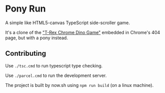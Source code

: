 # Pony Run

A simple like HTML5-canvas TypeScript side-scroller game.

It's a clone of the ["T-Rex Chrome Dino Game"](https://chromedino.com/) embedded in Chrome's 404 page, but with a pony instead.

## Contributing

Use `./tsc.cmd` to run typescript type checking.

Use `./parcel.cmd` to run the development server.

The project is built by now.sh using `npm run build` (on a linux machine).
